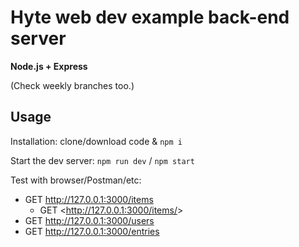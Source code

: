 # Hyte web dev example back-end server

**Node.js + Express**

(Check weekly branches too.)

## Usage

Installation: clone/download code & `npm i`

Start the dev server: `npm run dev` / `npm start`

Test with browser/Postman/etc:

 - GET <http://127.0.0.1:3000/items>
   - GET <http://127.0.0.1:3000/items/<id>>
 - GET <http://127.0.0.1:3000/users>
 - GET <http://127.0.0.1:3000/entries>
